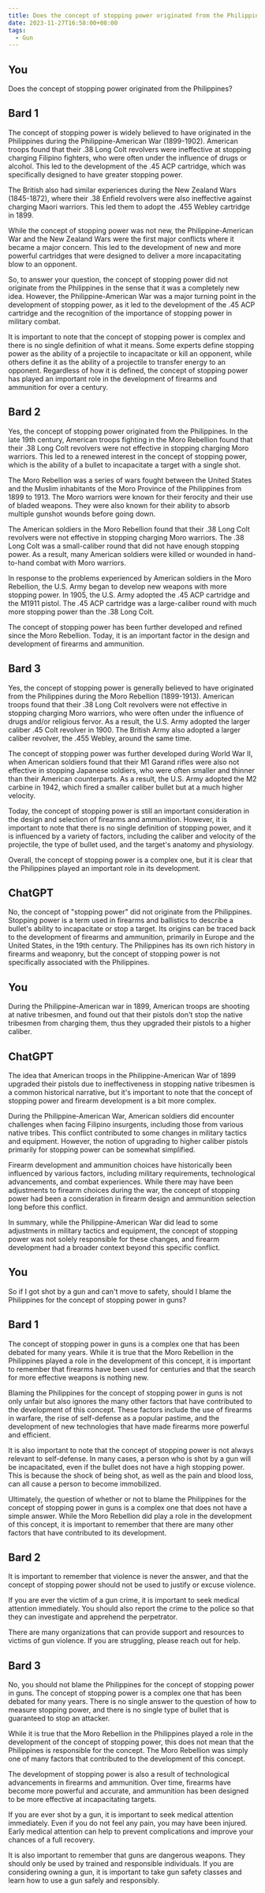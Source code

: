 ```yaml
---
title: Does the concept of stopping power originated from the Philippines?
date: 2023-11-27T16:58:00+08:00
tags:
  - Gun
---
```

## You
Does the concept of stopping power originated from the Philippines?

## Bard 1
The concept of stopping power is widely believed to have originated in the Philippines during the Philippine-American War (1899-1902). American troops found that their .38 Long Colt revolvers were ineffective at stopping charging Filipino fighters, who were often under the influence of drugs or alcohol. This led to the development of the .45 ACP cartridge, which was specifically designed to have greater stopping power.

The British also had similar experiences during the New Zealand Wars (1845-1872), where their .38 Enfield revolvers were also ineffective against charging Maori warriors. This led them to adopt the .455 Webley cartridge in 1899.

While the concept of stopping power was not new, the Philippine-American War and the New Zealand Wars were the first major conflicts where it became a major concern. This led to the development of new and more powerful cartridges that were designed to deliver a more incapacitating blow to an opponent.

So, to answer your question, the concept of stopping power did not originate from the Philippines in the sense that it was a completely new idea. However, the Philippine-American War was a major turning point in the development of stopping power, as it led to the development of the .45 ACP cartridge and the recognition of the importance of stopping power in military combat.

It is important to note that the concept of stopping power is complex and there is no single definition of what it means. Some experts define stopping power as the ability of a projectile to incapacitate or kill an opponent, while others define it as the ability of a projectile to transfer energy to an opponent. Regardless of how it is defined, the concept of stopping power has played an important role in the development of firearms and ammunition for over a century.

## Bard 2
Yes, the concept of stopping power originated from the Philippines. In the late 19th century, American troops fighting in the Moro Rebellion found that their .38 Long Colt revolvers were not effective in stopping charging Moro warriors. This led to a renewed interest in the concept of stopping power, which is the ability of a bullet to incapacitate a target with a single shot.

The Moro Rebellion was a series of wars fought between the United States and the Muslim inhabitants of the Moro Province of the Philippines from 1899 to 1913. The Moro warriors were known for their ferocity and their use of bladed weapons. They were also known for their ability to absorb multiple gunshot wounds before going down.

The American soldiers in the Moro Rebellion found that their .38 Long Colt revolvers were not effective in stopping charging Moro warriors. The .38 Long Colt was a small-caliber round that did not have enough stopping power. As a result, many American soldiers were killed or wounded in hand-to-hand combat with Moro warriors.

In response to the problems experienced by American soldiers in the Moro Rebellion, the U.S. Army began to develop new weapons with more stopping power. In 1905, the U.S. Army adopted the .45 ACP cartridge and the M1911 pistol. The .45 ACP cartridge was a large-caliber round with much more stopping power than the .38 Long Colt.

The concept of stopping power has been further developed and refined since the Moro Rebellion. Today, it is an important factor in the design and development of firearms and ammunition.

## Bard 3
Yes, the concept of stopping power is generally believed to have originated from the Philippines during the Moro Rebellion (1899-1913). American troops found that their .38 Long Colt revolvers were not effective in stopping charging Moro warriors, who were often under the influence of drugs and/or religious fervor. As a result, the U.S. Army adopted the larger caliber .45 Colt revolver in 1900. The British Army also adopted a larger caliber revolver, the .455 Webley, around the same time.

The concept of stopping power was further developed during World War II, when American soldiers found that their M1 Garand rifles were also not effective in stopping Japanese soldiers, who were often smaller and thinner than their American counterparts. As a result, the U.S. Army adopted the M2 carbine in 1942, which fired a smaller caliber bullet but at a much higher velocity.

Today, the concept of stopping power is still an important consideration in the design and selection of firearms and ammunition. However, it is important to note that there is no single definition of stopping power, and it is influenced by a variety of factors, including the caliber and velocity of the projectile, the type of bullet used, and the target's anatomy and physiology.

Overall, the concept of stopping power is a complex one, but it is clear that the Philippines played an important role in its development.

## ChatGPT
No, the concept of "stopping power" did not originate from the Philippines. Stopping power is a term used in firearms and ballistics to describe a bullet's ability to incapacitate or stop a target. Its origins can be traced back to the development of firearms and ammunition, primarily in Europe and the United States, in the 19th century. The Philippines has its own rich history in firearms and weaponry, but the concept of stopping power is not specifically associated with the Philippines.

## You
During the Philippine-American war in 1899, American troops are shooting at native tribesmen, and found out that their pistols don't stop the native tribesmen from charging them, thus they upgraded their pistols to a higher caliber.

## ChatGPT
The idea that American troops in the Philippine-American War of 1899 upgraded their pistols due to ineffectiveness in stopping native tribesmen is a common historical narrative, but it's important to note that the concept of stopping power and firearm development is a bit more complex.

During the Philippine-American War, American soldiers did encounter challenges when facing Filipino insurgents, including those from various native tribes. This conflict contributed to some changes in military tactics and equipment. However, the notion of upgrading to higher caliber pistols primarily for stopping power can be somewhat simplified.

Firearm development and ammunition choices have historically been influenced by various factors, including military requirements, technological advancements, and combat experiences. While there may have been adjustments to firearm choices during the war, the concept of stopping power had been a consideration in firearm design and ammunition selection long before this conflict.

In summary, while the Philippine-American War did lead to some adjustments in military tactics and equipment, the concept of stopping power was not solely responsible for these changes, and firearm development had a broader context beyond this specific conflict.

## You
So if I got shot by a gun and can't move to safety, should I blame the Philippines for the concept of stopping power in guns?

## Bard 1
The concept of stopping power in guns is a complex one that has been debated for many years. While it is true that the Moro Rebellion in the Philippines played a role in the development of this concept, it is important to remember that firearms have been used for centuries and that the search for more effective weapons is nothing new.

Blaming the Philippines for the concept of stopping power in guns is not only unfair but also ignores the many other factors that have contributed to the development of this concept. These factors include the use of firearms in warfare, the rise of self-defense as a popular pastime, and the development of new technologies that have made firearms more powerful and efficient.

It is also important to note that the concept of stopping power is not always relevant to self-defense. In many cases, a person who is shot by a gun will be incapacitated, even if the bullet does not have a high stopping power. This is because the shock of being shot, as well as the pain and blood loss, can all cause a person to become immobilized.

Ultimately, the question of whether or not to blame the Philippines for the concept of stopping power in guns is a complex one that does not have a simple answer. While the Moro Rebellion did play a role in the development of this concept, it is important to remember that there are many other factors that have contributed to its development.

## Bard 2
It is important to remember that violence is never the answer, and that the concept of stopping power should not be used to justify or excuse violence.

If you are ever the victim of a gun crime, it is important to seek medical attention immediately. You should also report the crime to the police so that they can investigate and apprehend the perpetrator.

There are many organizations that can provide support and resources to victims of gun violence. If you are struggling, please reach out for help.

## Bard 3
No, you should not blame the Philippines for the concept of stopping power in guns. The concept of stopping power is a complex one that has been debated for many years. There is no single answer to the question of how to measure stopping power, and there is no single type of bullet that is guaranteed to stop an attacker.

While it is true that the Moro Rebellion in the Philippines played a role in the development of the concept of stopping power, this does not mean that the Philippines is responsible for the concept. The Moro Rebellion was simply one of many factors that contributed to the development of this concept.

The development of stopping power is also a result of technological advancements in firearms and ammunition. Over time, firearms have become more powerful and accurate, and ammunition has been designed to be more effective at incapacitating targets.

If you are ever shot by a gun, it is important to seek medical attention immediately. Even if you do not feel any pain, you may have been injured. Early medical attention can help to prevent complications and improve your chances of a full recovery.

It is also important to remember that guns are dangerous weapons. They should only be used by trained and responsible individuals. If you are considering owning a gun, it is important to take gun safety classes and learn how to use a gun safely and responsibly.